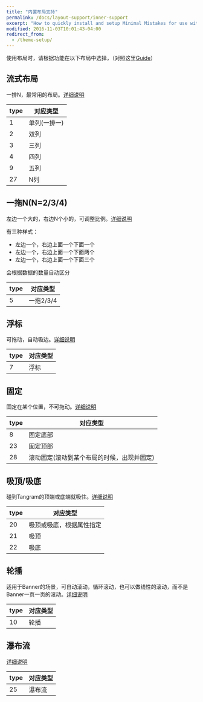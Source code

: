 ```yaml
---
title: "内置布局支持"
permalink: /docs/layout-support/inner-support
excerpt: "How to quickly install and setup Minimal Mistakes for use with GitHub Pages."
modified: 2016-11-03T10:01:43-04:00
redirect_from:
  - /theme-setup/
---
```


使用布局时，请根据功能在以下布局中选择，（对照这里[Guide](http://work.tmall.net/projects/nativefly/wiki/GenericCardCell)）

## 流式布局

一排N，最常用的布局。[详细说明](singlecolumn.md)

|type|对应类型|
|---|----|
|1|单列(一排一)|
|2|双列|
|3|三列|
|4|四列|
|9|五列|
|27|N列|


## 一拖N(N=2/3/4)

左边一个大的，右边N个小的，可调整比例。[详细说明](oneplusn.md)

有三种样式：

* 左边一个，右边上面一个下面一个
* 左边一个，右边上面一个下面两个
* 左边一个，右边上面一个下面三个

会根据数据的数量自动区分

|type|对应类型|
|---|----|
|5|一拖2/3/4|

## 浮标


可拖动，自动吸边。[详细说明](float.md)


|type|对应类型|
|---|----|
|7|浮标|

## 固定

固定在某个位置，不可拖动。[详细说明](pintop.md)

|type|对应类型|
|---|----|
|8|固定底部|
|23|固定顶部|
|28|滚动固定(滚动到某个布局的时候，出现并固定)|

## 吸顶/吸底

碰到Tangram的顶端或底端就吸住。[详细说明](sticky.md)

|type|对应类型|
|---|----|
|20|吸顶或吸底，根据属性指定|
|21|吸顶|
|22|吸底|

## 轮播

适用于Banner的场景，可自动滚动，循环滚动，也可以做线性的滚动，而不是Banner一页一页的滚动。[详细说明](tabs.md)

|type|对应类型|
|---|----|
|10|轮播|

## 瀑布流
[详细说明](staggerred.md)

|type|对应类型|
|---|----|
|25|瀑布流|












